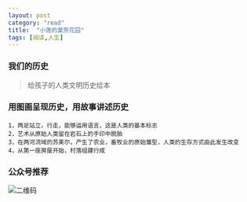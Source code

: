 ```yaml
---
layout: post
category: "read"
title:  "小莲的莫奈花园"
tags: [阅读,人生]
---
```

### 我们的历史

>给孩子的人类文明历史绘本


### 用图画呈现历史，用故事讲述历史
```
1，两足站立，行走，能够运用语言，这是人类的基本标志  
2，艺术从原始人类留在岩石上的手印中脱胎  
3，在两河流域的苏美尔，产生了农业，畜牧业的原始雏型，人类的生存方式由此发生改变  
4，从第一座房屋开始，村落组建行成 
```


### 公众号推荐

![二维码](http://7o52hu.com1.z0.glb.clouddn.com/mp-liuye-8.jpg)

